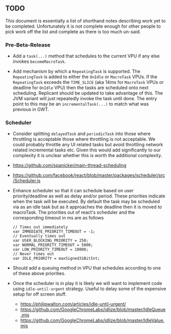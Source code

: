 ## TODO

This document is essentially a list of shorthand notes describing work yet to be completed.
Unfortunately it is not complete enough for other people to pick work off the list and
complete as there is too much un-said.

### Pre-Beta-Release

* Add a `task(...)` method that schedules to the current VPU if any else invokes `becomeMacroTask`.

* Add mechanism by which a `RepeatingTask` is supported. The `RepeatingTask` is added to either the
  `OnIdle` or `MacroTask` VPUs. If the `RepeatingTask` exceeds the `TIME_SLICE` (aka 14ms for `MacroTask`
  VPUs or deadline for `OnIdle` VPU) then the tasks are scheduled onto next scheduling. Replicant should
  be updated to take advantage of this. The JVM variant will just repeatedly invoke the task until done.
  The entry point to this may be an `incrementalTask(...)` to match what was previous in GWT.

### Scheduler

* Consider splitting `delayedTask` and `periodicTask` into those where throttling is acceptable those where
  throttling is not acceptable. We could probably throttle any UI related tasks but avoid throttling network
  related incremental tasks etc. Given this would add significantly to our complexity it is unclear whether
  this is worth the additional complexity.

* https://github.com/spanicker/main-thread-scheduling

* https://github.com/facebook/react/blob/master/packages/scheduler/src/Scheduler.js

* Enhance scheduler so that it can schedule based on user priority/deadline as well as delay and/or period.
  These priorities indicate when the task will be executed. By default the task may be scheduled via as an
  idle task but as it approaches the deadline then it is moved to macroTask. The priorities out of react's
  scheduler and the corresponding timeout in ms are as follows

      // Times out immediately
      var IMMEDIATE_PRIORITY_TIMEOUT = -1;
      // Eventually times out
      var USER_BLOCKING_PRIORITY = 250;
      var NORMAL_PRIORITY_TIMEOUT = 5000;
      var LOW_PRIORITY_TIMEOUT = 10000;
      // Never times out
      var IDLE_PRIORITY = maxSigned31BitInt;

* Should add a queuing method in VPU that schedules according to one of these above priorities.

* Once the scheduler is in play it is likely we will want to implement code using `idle-until-urgent` strategy.
  Useful to delay some of the expensive setup for off screen stuff.
  - https://philipwalton.com/articles/idle-until-urgent/
  - https://github.com/GoogleChromeLabs/idlize/blob/master/IdleQueue.mjs
  - https://github.com/GoogleChromeLabs/idlize/blob/master/IdleValue.mjs
